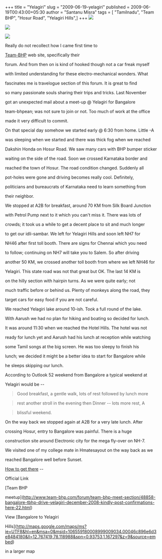 +++
title = "Yelagiri"
slug = "2009-06-19-yelagiri"
published = 2009-06-19T00:43:00+05:30
author = "Santanu Misra"
tags = [ "Tamilnadu", "Team BHP", "Hosur Road", "Yelagiri Hills",]
+++
[![](../images/thumbnails/2009-06-19-yelagiri-aarush_pamela_yelagiri.jpg)](../images/2009-06-19-yelagiri-aarush_pamela_yelagiri.jpg)  

[![](../images/thumbnails/2009-06-19-yelagiri-lake_yelagiri.jpg)](../images/2009-06-19-yelagiri-lake_yelagiri.jpg)  

[![](../images/thumbnails/2009-06-19-yelagiri-aarush_car_yelagiri.jpg)](../images/2009-06-19-yelagiri-aarush_car_yelagiri.jpg)  



Really do not recollect how I came first time to

[Team-BHP](http://www.team-bhp.com/web/) web site, specifically their

forum. And from then on is kind of hooked though not a car freak myself

with limited understanding for these electro-mechanical wonders. What

fascinates me is travelogue section of this forum. It is great to find

so many passionate souls sharing their trips and tricks. Last November

got an unexpected mail about a meet-up @ Yelagiri for Bangalore

team-bhpean; was not sure to join or not. Too much of work at the office

made it very difficult to commit.



On that special day somehow we started early @ 6:30 from home. Little -A

was sleeping when we started and there was thick fog when we reached

Dakshin Honda on Hosur Road. We saw many cars with BHP bumper sticker

waiting on the side of the road. Soon we crossed Karnataka border and

reached the town of Hosur. The road condition changed. Suddenly all

pot-holes were gone and driving becomes really cool. Definitely,

politicians and bureaucrats of Karnataka need to learn something from

their neighbor.



  



  



We stopped at A2B for breakfast, around 70 KM from Silk Board Junction

with Petrol Pump next to it which you can't miss it. There was lots of

crowds; it took us a while to get a decent place to sit and much longer

to get our idli-sambar. We left for Yelagiri Hills and soon left NH7 for

NH46 after first toll booth. There are signs for Chennai which you need

to follow; continuing on NH7 will take you to Salem. So after driving

another 50 KM, we crossed another toll booth from where we left NH46 for

Yelagiri. This state road was not that great but OK. The last 14 KM is

on the hilly section with hairpin turns. As we were quite early; not

much traffic before or behind us. Plenty of monkeys along the road, they

target cars for easy food if you are not careful.



  



We reached Yelagiri lake around 10-ish. Took a full round of the lake.

With Aarush we had no plan for hiking and boating so decided for lunch.

It was around 11:30 when we reached the Hotel Hills. The hotel was not

ready for lunch yet and Aarush had his lunch at reception while watching

some Tamil songs at the big screen. He was too sleepy to finish his

lunch; we decided it might be a better idea to start for Bangalore while

he sleeps skipping our lunch.



  



  



According to Outlook 52 weekend from Bangalore a typical weekend at

Yelagiri would be --



  



  



> Good breakfast, a gentle walk, lots of rest followed by lunch more

> rest another stroll in the evening then Dinner -- lots more rest, A

> blissful weekend.



  



On the way back we stopped again at A2B for a very late lunch. After

crossing Hosur, entry to Bangalore was painful. There is a huge

construction site around Electronic city for the mega fly-over on NH-7.

We visited one of my college mate in Hmatesayout on the way back as we

reached Bangalore well before Sunset.



  



[How to get there](http://www.yelagirihills.com/how_to_get.htm) --

Official Link 



[Team BHP

meetup](http://www.team-bhp.com/forum/team-bhp-meet-section/48858-bangalore-tbhp-drive-yelagiri-december-2008-kindly-post-confirmations-here-22.html)



  



  



  



<span class="small">View [Bangalore to Yelagiri

Hills](http://maps.google.com/maps/ms?ie=UTF8&hl=en&msa=0&msid=106559180008999009034.00046c896e6d3e8484180&ll=12.767419,78.118988&spn=0.93753,1.167297&z=9&source=embed)

in a larger map</span>
